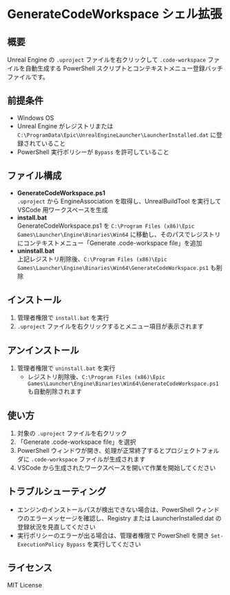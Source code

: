 # GenerateCodeWorkspace シェル拡張

## 概要
Unreal Engine の `.uproject` ファイルを右クリックして `.code-workspace` ファイルを自動生成する PowerShell スクリプトとコンテキストメニュー登録バッチファイルです。

## 前提条件
- Windows OS
- Unreal Engine がレジストリまたは `C:\ProgramData\Epic\UnrealEngineLauncher\LauncherInstalled.dat` に登録されていること
- PowerShell 実行ポリシーが `Bypass` を許可していること

## ファイル構成
- **GenerateCodeWorkspace.ps1**  
  `.uproject` から EngineAssociation を取得し、UnrealBuildTool を実行して VSCode 用ワークスペースを生成
- **install.bat**  
  GenerateCodeWorkspace.ps1 を `C:\Program Files (x86)\Epic Games\Launcher\Engine\Binaries\Win64` に移動し、そのパスでレジストリにコンテキストメニュー「Generate .code-workspace file」を追加
- **uninstall.bat**  
  上記レジストリ削除後、`C:\Program Files (x86)\Epic Games\Launcher\Engine\Binaries\Win64\GenerateCodeWorkspace.ps1` も削除

## インストール
1. 管理者権限で `install.bat` を実行
2. `.uproject` ファイルを右クリックするとメニュー項目が表示されます

## アンインストール
1. 管理者権限で `uninstall.bat` を実行
   - レジストリ削除後、`C:\Program Files (x86)\Epic Games\Launcher\Engine\Binaries\Win64\GenerateCodeWorkspace.ps1` も自動削除されます

## 使い方
1. 対象の `.uproject` ファイルを右クリック
2. 「Generate .code-workspace file」を選択
3. PowerShell ウィンドウが開き、処理が正常終了するとプロジェクトフォルダに `.code-workspace` ファイルが生成されます
4. VSCode から生成されたワークスペースを開いて作業を開始してください

## トラブルシューティング
- エンジンのインストールパスが検出できない場合は、PowerShell ウィンドウのエラーメッセージを確認し、Registry または LauncherInstalled.dat の登録状況を見直してください
- 実行ポリシーのエラーが出る場合は、管理者権限で PowerShell を開き `Set-ExecutionPolicy Bypass` を実行してください

## ライセンス
MIT License
